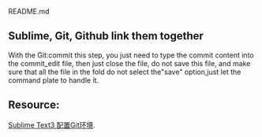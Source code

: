 README.md

## Sublime, Git, Github link them together

With the Git:commit this step, you just need to type the commit content into the
commit_edit file, then just close the file, do not save this file, and make sure that all the file in the fold do not select the"save" option,just let the command plate to handle it.

## Resource:  
[Sublime Text3 配置Git环境](https://segmentfault.com/a/1190000008761006). 
